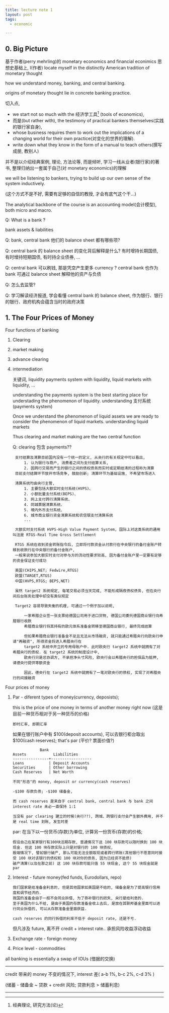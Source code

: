 ```yaml
---
title: lecture note 1
layout: post
tags:
  - economic

---
```


## 0. Big Picture

基于作者(perry mehrling)的 monetary economics and financial econimics 思想史基础上, I(作者) locate myself in the distinctly
American tradition of monetary thought

how we understand money, banking, and central banking.

origins of monetary thought lie in concrete banking practice.

切入点,
- we start not so much with the 经济学工具[^1] (tools of economics),
- 而是(but rather with), the testimony of practical bankers themselves(实践的银行家自身),
- whose business requires them to work out the implications of a changing world for their own practice(对变化的世界的理解).
- write down what they know in the form of a manual to teach others(撰写成册, 教别人)

并不是以介绍经典案例, 理论, 方法论等, 而是倾听, 学习一线从业者(银行家)的著书, 整理归纳出一套属于自己(对 monetary economics)的理解

we will be listening to bankers, trying to build up our own sense of the system inductively.

(这个方式不是不好, 需要有足够的自信的教授, 才会有底气这个干...)

The analytical backbone of the course is an accounting model(会计模型), both micro and macro.

Q: What is a bank ?

  bank assets & liabilities

Q: bank, central bank 他们的 balance sheet 都有哪些项?

Q: central bank 的 balance sheet 的变化背后解释是什么? 有时增持长期国债, 有时增持短期国债, 有时持企业债券, ...

Q: central bank 可以刷钱, 那是凭空产生更多 currency ? central bank 也作为 bank 可通过 balance sheet 解释他的资产与负债

Q: 怎么去监管?

Q: 学习解读经济报道, 学会看懂 central bank 的 balance sheet, 作为银行、银行的银行、政府机构会蕴含当时的政府决策


## 1. The Four Prices of Money

Four functions of banking

1. Clearing
2. market making
3. advance clearing
4. intermediation

    关键词, liquidity
        payments system with liquidity,
        liquid markets with liquidity,
        ...

    understanding the payments system is the best starting place for understading the phenomenon of liquidity. 
    understanding 支付系统(payments system)

    Once we understand the phenomenon of liquid assets we are ready to consider the phenomenon of liquid markets. 
    understanding liquid markets

    Thus clearing and market making are the two central function

    Q: clearing 包含 payments??

        支付结算及清算目前国内没有一个统一的定义, 从央行的有关规定中可以看出, 
            1. 认为银行与商户, 消费者之间为支付结算关系, 
            2. 因跨行交易而产生的银行之间的债权债务而实时或定期结清的过程称为清算
        目前支付结算环节放开市场竞争, 鼓励创新; 清算环节为基础设施, 不希望市场进入

        清算系统均由央行主管, 
            1. 主要包括大额实时支付系统(HVPS)、
            2. 小额批量支付系统(BEPS)、
            3. 网上支付跨行清算系统、
            4. 同城票据清算系统、
            5. 境内外币支付系统、
            6. 城市商业银行资金清算系统和农信银支付清算系统
            ...

        大额实时支付系统 HVPS-High Value Payment System, 国际上对这类系统的通用叫法是 RTGS-Real Time Gross Settlement

        RTGS 系统在收到资金转账指令后, 立即将付款资金从付款行在中央银行的备付金账户转移到收款行在中央银行的备付金账户, 
        一般来说参加大额实时支付对参与方的流动性要求较高, 因为备付金账户里一定要有足够的资金保证支付成功

        美国(CHIPS,NET; Fedwire,RTGS)
        欧盟(TARGET,RTGS)
        中国(HVPS,RTGS; BEPS,NET)

        虽然 target2 系统规定, 每笔交易必须当天完成, 不能形成隔夜债权债务, 但在央行间后台账务处理中却没有类似规定

        Target2 容易导致失衡的机理, 可通过一个例子加以说明, 

            一家希腊企业签一张支票给德国公司用于进口货物, 德国公司委托德国商业银行向希腊银行收款
            希腊商业银行将其持有的欧元体系准备金转移至德国商业银行, 最终完成结算

            但如果希腊商业银行准备金不足且无法从市场融资, 就只能通过希腊央行向欧央行申请"再融资", 所得资金将进入希腊央行在
            target2 系统中开立的专用母账户中. 此时欧央行 target2 系统中就拥有了对希腊央行的债权. 在 target2 系统的制度设计中, 
            欧央行只是总协调方, 不承担净头寸风险, 欧央行会以希腊央行的担保品为抵押, 请德央行提供等额资金

            因此，德央行在 target2 系统中就拥有了一笔对欧央行的债权, 实现了对希腊央行的间接融资


Four prices of money

1.  Par             - diferent types of money(currency, deposists); 

    this is the price of one money in terms of another money right now (这是目前一种货币相对于另一种货币的价格)

        即时汇率, 即期汇率

    如果在银行账户中有 $100(deposit accounts), 可以去银行柜台取出 $100(cash reserves); that's par (平价? 票面价值?)

                    Bank
        Assets            Liabilities
        ----------------+------------------
        Loans           | Deposit Accounts
        Securities      | Other borrowing
        Cash Reserves   | Net Worth

        不同"形态"的 money, deposit or currency(cash reserves)

        -$100 存款负债; -$100 储备金, 

        而 cash reserves 是来自于 central bank, central bank 与 bank 之间 interest rate 未必一直保持 1:1

        当没有 par clearing 建立的时候(央行??), 跨城、跨银行支付会产生额外费用, 并不是 real time 划账, 发生时差

    par: 在当下以一份货币(存款)为单位, 计算另一份货币(存款)的价格;

        假设自己在某家银行有100块活期存款, 普通情况下这 100 块存款可以随时换到 100 块现金. 但这 100 块存款实际上只是对银行的 100 块债权, 
        极端情况下, 譬如银行破产, 那么可能无法全额取现或者跨行转账(其他银行不愿意同时接受 100 块对该银行的债权和 100 块对你的债务, 因为已经资不抵债)
        破产清算(以及在那之前) 这 100 块存款可能只值 55 块现金, 这个 55 块现金就是 par

2.  Interest        - future money(fed funds, Eurodollars, repo)

        我们国家是给准备金利息的, 但是其他国家如美国是不给的, 储备金是为了提高银行信用度和调节经济的. 
        我国的准备金由于一般不会同业拆借, 为了弥补银行的损失, 央行是给利息的. 
        至于美国为什么不给, 是由于美国的存款准备金收上去后, 是放在其联邦基金里面可以进行同业拆借的, 可以从存款准备金里面获益.

        cash reserves 的同行拆借的利率不低于 deposit rate, 还是不亏.


    但凡涉及 future, 离不开 credit + interest rate.. 承担风险收益浮动收益

3.  Exchange rate   - foreign money

4.  Price level     - commodities

all banking is essentially a swap of IOUs (借据的交换)

---

credit 带来的 money 不变的情况下, interest 差(  a-b 1%, b-c 2%, c-d 3% )

(储蓄 - 储备金 ~ 贷款 + credit 风险; 贷款利息 > 储蓄利息)



---

[^1]: 经典理论, 研究方法(论)




